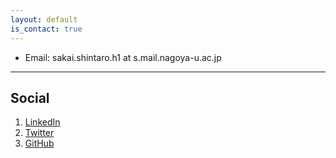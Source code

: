 ```yaml
---
layout: default
is_contact: true
---
```


* Email: sakai.shintaro.h1 at s.mail.nagoya-u.ac.jp

---


## Social

1. [LinkedIn](https://www.linkedin.com/in/shintaro-sakai-400a54247/)
2. [Twitter](https://twitter.com/shinfromjapan)
3. [GitHub](https://github.com/shinshinsakasaka)
